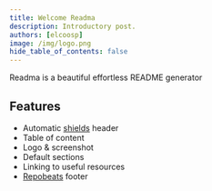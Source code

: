 ```yaml
---
title: Welcome Readma
description: Introductory post.
authors: [elcoosp]
image: /img/logo.png
hide_table_of_contents: false
---
```


Readma is a beautiful effortless README generator

<!-- truncate -->

## Features

- Automatic [shields](https://img.shields.io) header
- Table of content
- Logo & screenshot
- Default sections
- Linking to useful resources
- [Repobeats](https://repobeats.axiom.co/) footer
